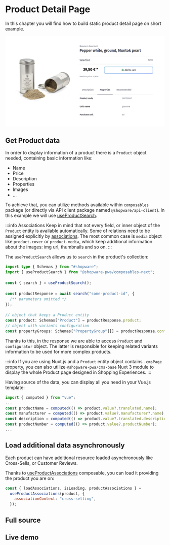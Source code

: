 <script setup>
import StackBlitzLiveExample from "../../components/StackBlitzLiveExample.vue";
</script>

# Product Detail Page

In this chapter you will find how to build static product detail page on short example.

<img src="../../.assets/pdp-md.png" alt="Image of Product Detail Page example" class="border-1px border-#eeeeee rounded-md shadow-md my-8 hover:shadow-2xl hover:scale-105 transition duration-200" />

## Get Product data

In order to display information of a product there is a `Product` object needed, containing basic information like:

- Name
- Price
- Description
- Properties
- Images
- ...

To achieve that, you can utilize methods available within `composables` package (or directly via API client package named `@shopware/api-client`). In this example we will use [useProductSearch](../../../packages/composables/useProductSearch.md).

:::info Associations
Keep in mind that not every field, or inner object of the `Product` entity is available automatically.
Some of relations need to be assigned explicitly by [associations](https://shopware.stoplight.io/docs/store-api/cf710bf73d0cd-search-queries#associations). The most common case is `media` object like `product.cover` or `product.media`, which keep additional information about the images: img url, thumbnails and so on.
:::

The `useProductSearch` allows us to `search` in the product's collection:

```ts
import type { Schemas } from "#shopware";
import { useProductSearch } from "@shopware-pwa/composables-next";

const { search } = useProductSearch();

const productResponse = await search("some-product-id", {
  /** parameters omitted */
});

// object that keeps a Product entity
const product: Schemas["Product"] = productResponse.product;
// object with variants configuration
const propertyGroups: Schemas["PropertyGroup"][] = productResponse.configurator;
```

Thanks to this, in the response we are able to access `Product` and `configurator` object. The latter is responsible for keeping related variants information to be used for more complex products.

:::info
If you are using Nuxt.js and a `Product` entity object contains `.cmsPage` property, you can also utilize `@shopware-pwa/cms-base` Nuxt 3 module to display the whole Product page designed in Shopping Experiences.
:::

Having source of the data, you can display all you need in your Vue.js template:

```js
import { computed } from "vue";
...
const productName = computed(() => product.value?.translated.name);
const manufacturer = computed(() => product.value?.manufacturer?.name);
const description = computed(() => product.value?.translated.description);
const productNumber = computed(() => product.value?.productNumber);
...
```

## Load additional data asynchronously

Each product can have additional resource loaded asynchronously like Cross-Sells, or Customer Reviews.

Thanks to [useProductAssociations](../../../packages/composables/useProductAssociations.md) composable, you can load it providing the product you are on:

```js
const { loadAssociations, isLoading, productAssociations } =
  useProductAssociations(product, {
    associationContext: "cross-selling",
  });
```

## Full source

<PageRef page="https://github.com/shopware/frontends/tree/main/examples/product-detail-page"
  title="Product Detail Page Example"
  target="_blank"
  sub="Explore full example of PDP implementation"
  />

## Live demo

<StackBlitzLiveExample projectPath="shopware/frontends/tree/main/examples/product-detail-page" openPath="/" />
